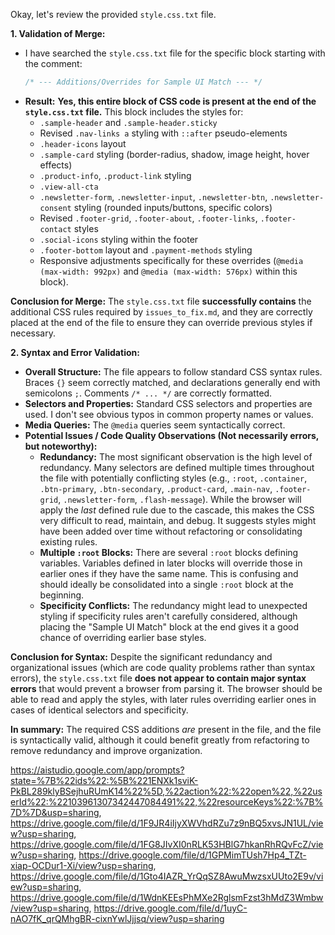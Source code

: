 Okay, let's review the provided `style.css.txt` file.

**1. Validation of Merge:**

*   I have searched the `style.css.txt` file for the specific block starting with the comment:
    ```css
    /* --- Additions/Overrides for Sample UI Match --- */ 
    ```
*   **Result:** **Yes, this entire block of CSS code is present at the end of the `style.css.txt` file.** This block includes the styles for:
    *   `.sample-header` and `.sample-header.sticky`
    *   Revised `.nav-links a` styling with `::after` pseudo-elements
    *   `.header-icons` layout
    *   `.sample-card` styling (border-radius, shadow, image height, hover effects)
    *   `.product-info`, `.product-link` styling
    *   `.view-all-cta`
    *   `.newsletter-form`, `.newsletter-input`, `.newsletter-btn`, `.newsletter-consent` styling (rounded inputs/buttons, specific colors)
    *   Revised `.footer-grid`, `.footer-about`, `.footer-links`, `.footer-contact` styles
    *   `.social-icons` styling within the footer
    *   `.footer-bottom` layout and `.payment-methods` styling
    *   Responsive adjustments specifically for these overrides (`@media (max-width: 992px)` and `@media (max-width: 576px)` within this block).

**Conclusion for Merge:** The `style.css.txt` file **successfully contains** the additional CSS rules required by `issues_to_fix.md`, and they are correctly placed at the end of the file to ensure they can override previous styles if necessary.

**2. Syntax and Error Validation:**

*   **Overall Structure:** The file appears to follow standard CSS syntax rules. Braces `{}` seem correctly matched, and declarations generally end with semicolons `;`. Comments `/* ... */` are correctly formatted.
*   **Selectors and Properties:** Standard CSS selectors and properties are used. I don't see obvious typos in common property names or values.
*   **Media Queries:** The `@media` queries seem syntactically correct.
*   **Potential Issues / Code Quality Observations (Not necessarily errors, but noteworthy):**
    *   **Redundancy:** The most significant observation is the high level of redundancy. Many selectors are defined multiple times throughout the file with potentially conflicting styles (e.g., `:root`, `.container`, `.btn-primary`, `.btn-secondary`, `.product-card`, `.main-nav`, `.footer-grid`, `.newsletter-form`, `.flash-message`). While the browser will apply the *last* defined rule due to the cascade, this makes the CSS very difficult to read, maintain, and debug. It suggests styles might have been added over time without refactoring or consolidating existing rules.
    *   **Multiple `:root` Blocks:** There are several `:root` blocks defining variables. Variables defined in later blocks will override those in earlier ones if they have the same name. This is confusing and should ideally be consolidated into a single `:root` block at the beginning.
    *   **Specificity Conflicts:** The redundancy might lead to unexpected styling if specificity rules aren't carefully considered, although placing the "Sample UI Match" block at the end gives it a good chance of overriding earlier base styles.

**Conclusion for Syntax:** Despite the significant redundancy and organizational issues (which are code quality problems rather than syntax errors), the `style.css.txt` file **does not appear to contain major syntax errors** that would prevent a browser from parsing it. The browser should be able to read and apply the styles, with later rules overriding earlier ones in cases of identical selectors and specificity.

**In summary:** The required CSS additions *are* present in the file, and the file is syntactically valid, although it could benefit greatly from refactoring to remove redundancy and improve organization.  

https://aistudio.google.com/app/prompts?state=%7B%22ids%22:%5B%221ENXk1sviK-PkBL289klyBSejhuRUmK14%22%5D,%22action%22:%22open%22,%22userId%22:%22103961307342447084491%22,%22resourceKeys%22:%7B%7D%7D&usp=sharing, https://drive.google.com/file/d/1F9JR4iIjyXWVhdRZu7z9nBQ5xvsJN1UL/view?usp=sharing, https://drive.google.com/file/d/1FG8JIvXI0nRLK53HBlG7hkanRhRQvFcZ/view?usp=sharing, https://drive.google.com/file/d/1GPMimTUsh7Hp4_TZt-xiap-OCDur1-Xi/view?usp=sharing, https://drive.google.com/file/d/1Gto4IAZR_YrQqSZ8AwuMwzsxUUto2E9v/view?usp=sharing, https://drive.google.com/file/d/1WdnKEEsPhMXe2RglsmFzst3hMdZ3Wmbw/view?usp=sharing, https://drive.google.com/file/d/1uyC-nAO7fK_qrQMhgBR-cixnYwlJjjsq/view?usp=sharing
